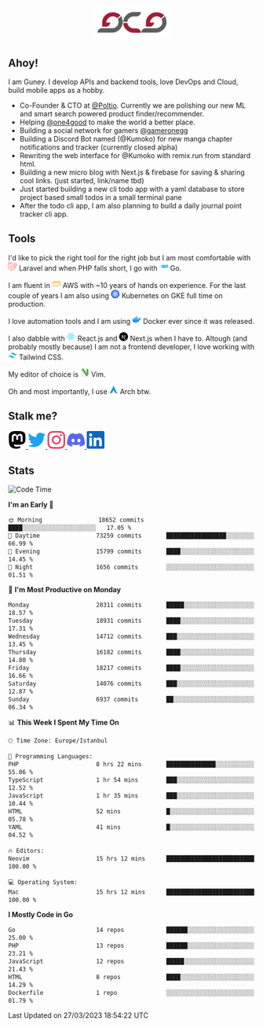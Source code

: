 <h1 align="center">
  <img src="https://raw.githubusercontent.com/gcg/gcg/master/gcg.png" alt="Guney Can Gokoglu" />
</h1>

## Ahoy!

I am Guney. I develop APIs and backend tools, love DevOps and Cloud, build mobile apps as a hobby.

-   Co-Founder & CTO at [@Poltio](https://www.poltio.com). Currently we are polishing our new ML and smart search powered product finder/recommender.
-   Helping [@one4good](https://one4good.com) to make the world a better place.
-   Building a social network for gamers [@gameronegg](https://g1.gg)
-   Building a Discord Bot named (@Kumoko) for new manga chapter notifications and tracker (currently closed alpha)
-   Rewriting the web interface for @Kumoko with remix.run from standard html.
-   Building a new micro blog with Next.js & firebase for saving & sharing cool links. (just started, link/name tbd)
-   Just started building a new cli todo app with a yaml database to store project based small todos in a small terminal pane
-   After the todo cli app, I am also planning to build a daily journal point tracker cli app.

## Tools

I'd like to pick the right tool for the right job but I am most comfortable with <img src="https://raw.githubusercontent.com/gcg/gcg/master/assets/laravel.svg" alt="Laravel PHP" width="18" height="18" /> Laravel and when PHP falls short, I go with <img src="https://raw.githubusercontent.com/gcg/gcg/master/assets/go.svg" alt="Go" width="18" height="18" /> Go.

I am fluent in <img src="https://raw.githubusercontent.com/gcg/gcg/master/assets/amazonaws.svg" alt="AWS" width="18" height="18" /> AWS with ~10 years of hands on experience. For the last couple of years I am also using <img src="https://raw.githubusercontent.com/gcg/gcg/master/assets/kubernetes.svg" alt="GKE" height="18" width="18" /> Kubernetes on GKE full time on production.

I love automation tools and I am using <img src="https://raw.githubusercontent.com/gcg/gcg/master/assets/docker.svg" alt="Docker" width="18" height="18" /> Docker ever since it was released.

I also dabble with <img src="https://raw.githubusercontent.com/gcg/gcg/master/assets/react.svg" alt="React.js" width="18" height="18" /> React.js and <img src="https://raw.githubusercontent.com/gcg/gcg/master/assets/nextdotjs.svg" alt="Next.js" width="18" height="18" /> Next.js when I have to.
Altough (and probably mostly because) I am not a frontend developer, I love working with <img src="https://raw.githubusercontent.com/gcg/gcg/master/assets/tailwindcss.svg" alt="Tailwind CSS" width="18" height="18" /> Tailwind CSS.

My editor of choice is <img src="https://raw.githubusercontent.com/gcg/gcg/master/assets/neovim.svg" alt="NeoVim" width="18" height="18" /> Vim.

Oh and most importantly, I use <img src="https://raw.githubusercontent.com/gcg/gcg/master/assets/archlinux.svg" alt="Arch Linux" width="18" height="18" /> Arch btw.

## Stalk me?

<a href="https://vivy.dev/@gcg" rel="nofollow me" target="_blank" >
    <img src="https://raw.githubusercontent.com/gcg/gcg/master/assets/mastodon.svg" width="36" height="36" alt="@gcg" />
</a>

<a href="https://twitter.com/gcg" target="_blank" >
    <img src="https://raw.githubusercontent.com/gcg/gcg/master/assets/twitter.svg" width="36" height="36" alt="@gcg" />
</a>

<a href="https://instagram.com/gcg" target="_blank">
    <img src="https://raw.githubusercontent.com/gcg/gcg/master/assets/instagram.svg" alt="@gcg" width="36" height="36" />
</a>

<a href="https://discord.gg/SMcJHkX4r7" target="_blank">
    <img src="https://raw.githubusercontent.com/gcg/gcg/master/assets/discord.svg" alt="gcg#3057" width="36" height="36" />
</a>

<a href="https://www.linkedin.com/in/guneycan/" target="_blank">
    <img src="https://raw.githubusercontent.com/gcg/gcg/master/assets/linkedin.svg" alt="LinkedIn" width="36" height="36" />
</a>

## Stats

<!--START_SECTION:waka-->
![Code Time](http://img.shields.io/badge/Code%20Time-1%2C593%20hrs%2012%20mins-blue)

**I'm an Early 🐤** 

```text
🌞 Morning                18652 commits       ████░░░░░░░░░░░░░░░░░░░░░   17.05 % 
🌆 Daytime                73259 commits       █████████████████░░░░░░░░   66.99 % 
🌃 Evening                15799 commits       ████░░░░░░░░░░░░░░░░░░░░░   14.45 % 
🌙 Night                  1656 commits        ░░░░░░░░░░░░░░░░░░░░░░░░░   01.51 % 
```
📅 **I'm Most Productive on Monday** 

```text
Monday                   20311 commits       █████░░░░░░░░░░░░░░░░░░░░   18.57 % 
Tuesday                  18931 commits       ████░░░░░░░░░░░░░░░░░░░░░   17.31 % 
Wednesday                14712 commits       ███░░░░░░░░░░░░░░░░░░░░░░   13.45 % 
Thursday                 16182 commits       ████░░░░░░░░░░░░░░░░░░░░░   14.80 % 
Friday                   18217 commits       ████░░░░░░░░░░░░░░░░░░░░░   16.66 % 
Saturday                 14076 commits       ███░░░░░░░░░░░░░░░░░░░░░░   12.87 % 
Sunday                   6937 commits        ██░░░░░░░░░░░░░░░░░░░░░░░   06.34 % 
```


📊 **This Week I Spent My Time On** 

```text
🕑︎ Time Zone: Europe/Istanbul

💬 Programming Languages: 
PHP                      8 hrs 22 mins       ██████████████░░░░░░░░░░░   55.06 % 
TypeScript               1 hr 54 mins        ███░░░░░░░░░░░░░░░░░░░░░░   12.52 % 
JavaScript               1 hr 35 mins        ███░░░░░░░░░░░░░░░░░░░░░░   10.44 % 
HTML                     52 mins             █░░░░░░░░░░░░░░░░░░░░░░░░   05.78 % 
YAML                     41 mins             █░░░░░░░░░░░░░░░░░░░░░░░░   04.52 % 

🔥 Editors: 
Neovim                   15 hrs 12 mins      █████████████████████████   100.00 % 

💻 Operating System: 
Mac                      15 hrs 12 mins      █████████████████████████   100.00 % 
```

**I Mostly Code in Go** 

```text
Go                       14 repos            ██████░░░░░░░░░░░░░░░░░░░   25.00 % 
PHP                      13 repos            ██████░░░░░░░░░░░░░░░░░░░   23.21 % 
JavaScript               12 repos            █████░░░░░░░░░░░░░░░░░░░░   21.43 % 
HTML                     8 repos             ████░░░░░░░░░░░░░░░░░░░░░   14.29 % 
Dockerfile               1 repo              ░░░░░░░░░░░░░░░░░░░░░░░░░   01.79 % 
```




 Last Updated on 27/03/2023 18:54:22 UTC
<!--END_SECTION:waka-->
